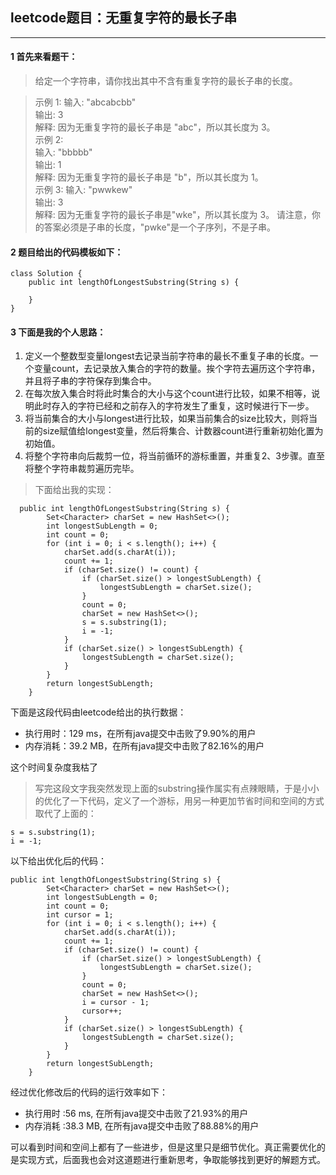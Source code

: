 ## leetcode题目：无重复字符的最长子串

---

#### 1 首先来看题干：

> 给定一个字符串，请你找出其中不含有重复字符的最长子串的长度。

> 示例 1:
输入: "abcabcbb"  
输出: 3   
解释: 因为无重复字符的最长子串是 "abc"，所以其长度为 3。  
示例 2:  
输入: "bbbbb"  
输出: 1  
解释: 因为无重复字符的最长子串是 "b"，所以其长度为 1。  
示例 3:
输入: "pwwkew"  
输出: 3  
解释: 因为无重复字符的最长子串是"wke"，所以其长度为 3。
请注意，你的答案必须是子串的长度，"pwke"是一个子序列，不是子串。

#### 2 题目给出的代码模板如下：


```
class Solution {
    public int lengthOfLongestSubstring(String s) {
       
    }
}
```

#### 3 下面是我的个人思路：

1. 定义一个整数型变量longest去记录当前字符串的最长不重复子串的长度。一个变量count，去记录放入集合的字符的数量。挨个字符去遍历这个字符串，并且将子串的字符保存到集合中。 
2. 在每次放入集合时将此时集合的大小与这个count进行比较，如果不相等，说明此时存入的字符已经和之前存入的字符发生了重复，这时候进行下一步。
3. 将当前集合的大小与longest进行比较，如果当前集合的size比较大，则将当前的size赋值给longest变量，然后将集合、计数器count进行重新初始化置为初始值。
4. 将整个字符串向后裁剪一位，将当前循环的游标重置，并重复2、3步骤。直至将整个字符串裁剪遍历完毕。


> 下面给出我的实现：


```
  public int lengthOfLongestSubstring(String s) {
        Set<Character> charSet = new HashSet<>();
        int longestSubLength = 0;
        int count = 0;
        for (int i = 0; i < s.length(); i++) {
            charSet.add(s.charAt(i));
            count += 1;
            if (charSet.size() != count) {
                if (charSet.size() > longestSubLength) {
                    longestSubLength = charSet.size();
                }
                count = 0;
                charSet = new HashSet<>();
                s = s.substring(1);
                i = -1;
            }
            if (charSet.size() > longestSubLength) {
                longestSubLength = charSet.size();
            }
        }
        return longestSubLength;
    }
```

下面是这段代码由leetcode给出的执行数据：  
 * 执行用时：129 ms，在所有java提交中击败了9.90%的用户
 * 内存消耗：39.2 MB，在所有java提交中击败了82.16%的用户

这个时间复杂度我枯了

> 写完这段文字我突然发现上面的substring操作属实有点辣眼睛，于是小小的优化了一下代码，定义了一个游标，用另一种更加节省时间和空间的方式取代了上面的：

```
s = s.substring(1);
i = -1;
```

以下给出优化后的代码：

```
public int lengthOfLongestSubstring(String s) {
        Set<Character> charSet = new HashSet<>();
        int longestSubLength = 0;
        int count = 0;
        int cursor = 1;
        for (int i = 0; i < s.length(); i++) {
            charSet.add(s.charAt(i));
            count += 1;
            if (charSet.size() != count) {
                if (charSet.size() > longestSubLength) {
                    longestSubLength = charSet.size();
                }
                count = 0;
                charSet = new HashSet<>();
                i = cursor - 1;
                cursor++;
            }
            if (charSet.size() > longestSubLength) {
                longestSubLength = charSet.size();
            }
        }
        return longestSubLength;
    }
```

经过优化修改后的代码的运行效率如下：
* 执行用时 :56 ms, 在所有java提交中击败了21.93%的用户
* 内存消耗 :38.3 MB, 在所有java提交中击败了88.88%的用户

可以看到时间和空间上都有了一些进步，但是这里只是细节优化。真正需要优化的是实现方式，后面我也会对这道题进行重新思考，争取能够找到更好的解题方式。
